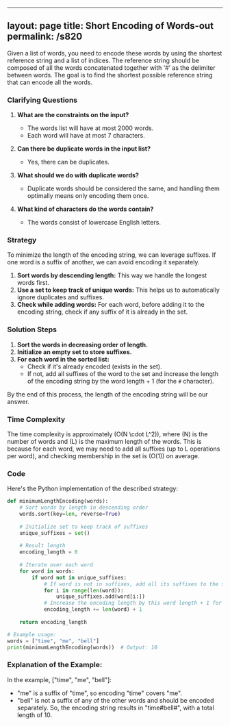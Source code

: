 
---
layout: page
title:  Short Encoding of Words-out
permalink: /s820
---

Given a list of words, you need to encode these words by using the shortest reference string and a list of indices. The reference string should be composed of all the words concatenated together with ‘#’ as the delimiter between words. The goal is to find the shortest possible reference string that can encode all the words.

### Clarifying Questions
1. **What are the constraints on the input?**
   - The words list will have at most 2000 words.
   - Each word will have at most 7 characters.

2. **Can there be duplicate words in the input list?**
   - Yes, there can be duplicates.

3. **What should we do with duplicate words?**
   - Duplicate words should be considered the same, and handling them optimally means only encoding them once.

4. **What kind of characters do the words contain?**
   - The words consist of lowercase English letters.

### Strategy
To minimize the length of the encoding string, we can leverage suffixes. If one word is a suffix of another, we can avoid encoding it separately.

1. **Sort words by descending length:** This way we handle the longest words first.
2. **Use a set to keep track of unique words:** This helps us to automatically ignore duplicates and suffixes.
3. **Check while adding words:** For each word, before adding it to the encoding string, check if any suffix of it is already in the set.

### Solution Steps
1. **Sort the words in decreasing order of length.**
2. **Initialize an empty set to store suffixes.**
3. **For each word in the sorted list:**
   - Check if it's already encoded (exists in the set).
   - If not, add all suffixes of the word to the set and increase the length of the encoding string by the word length + 1 (for the `#` character).

By the end of this process, the length of the encoding string will be our answer.

### Time Complexity
The time complexity is approximately \(O(N \cdot L^2)\), where \(N\) is the number of words and \(L\) is the maximum length of the words. This is because for each word, we may need to add all suffixes (up to L operations per word), and checking membership in the set is \(O(1)\) on average.

### Code

Here's the Python implementation of the described strategy:

```python
def minimumLengthEncoding(words):
    # Sort words by length in descending order
    words.sort(key=len, reverse=True)
    
    # Initialize set to keep track of suffixes
    unique_suffixes = set()
    
    # Result length
    encoding_length = 0
    
    # Iterate over each word
    for word in words:
        if word not in unique_suffixes:
            # If word is not in suffixes, add all its suffixes to the set
            for i in range(len(word)):
                unique_suffixes.add(word[i:])
            # Increase the encoding length by this word length + 1 for the '#'
            encoding_length += len(word) + 1
    
    return encoding_length

# Example usage:
words = ["time", "me", "bell"]
print(minimumLengthEncoding(words))  # Output: 10
```

### Explanation of the Example:
In the example, ["time", "me", "bell"]:
- "me" is a suffix of "time", so encoding "time" covers "me".
- "bell" is not a suffix of any of the other words and should be encoded separately.
So, the encoding string results in "time#bell#", with a total length of 10.